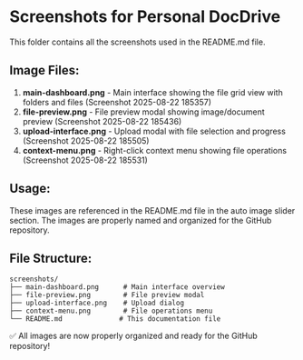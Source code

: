 # Screenshots for Personal DocDrive

This folder contains all the screenshots used in the README.md file.

## Image Files:

1. **main-dashboard.png** - Main interface showing the file grid view with folders and files (Screenshot 2025-08-22 185357)
2. **file-preview.png** - File preview modal showing image/document preview (Screenshot 2025-08-22 185436)
3. **upload-interface.png** - Upload modal with file selection and progress (Screenshot 2025-08-22 185505)
4. **context-menu.png** - Right-click context menu showing file operations (Screenshot 2025-08-22 185531)

## Usage:

These images are referenced in the README.md file in the auto image slider section.
The images are properly named and organized for the GitHub repository.

## File Structure:

```
screenshots/
├── main-dashboard.png      # Main interface overview
├── file-preview.png        # File preview modal
├── upload-interface.png    # Upload dialog
├── context-menu.png        # File operations menu
└── README.md              # This documentation file
```

✅ All images are now properly organized and ready for the GitHub repository!
